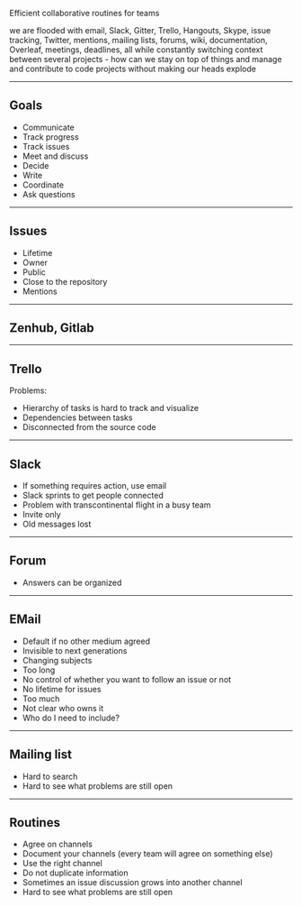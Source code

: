 Efficient collaborative routines for teams

we are flooded with email, Slack, Gitter, Trello, Hangouts, Skype, issue
tracking, Twitter, mentions, mailing lists, forums, wiki, documentation,
Overleaf, meetings, deadlines, all while constantly switching context between
several projects - how can we stay on top of things and manage and contribute
to code projects without making our heads explode

---

## Goals

- Communicate
- Track progress
- Track issues
- Meet and discuss
- Decide
- Write
- Coordinate
- Ask questions

---

## Issues

- Lifetime
- Owner
- Public
- Close to the repository
- Mentions

---

## Zenhub, Gitlab

---

## Trello

Problems:

- Hierarchy of tasks is hard to track and visualize
- Dependencies between tasks
- Disconnected from the source code

---

## Slack

- If something requires action, use email
- Slack sprints to get people connected
- Problem with transcontinental flight in a busy team
- Invite only
- Old messages lost

---

## Forum

- Answers can be organized

---

## EMail

- Default if no other medium agreed
- Invisible to next generations
- Changing subjects
- Too long
- No control of whether you want to follow an issue or not
- No lifetime for issues
- Too much
- Not clear who owns it
- Who do I need to include?

---

## Mailing list

- Hard to search
- Hard to see what problems are still open

---

## Routines

- Agree on channels
- Document your channels (every team will agree on something else)
- Use the right channel
- Do not duplicate information
- Sometimes an issue discussion grows into another channel
- Hard to see what problems are still open
